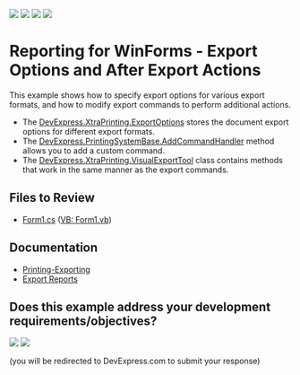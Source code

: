 <!-- default badges list -->
![](https://img.shields.io/endpoint?url=https://codecentral.devexpress.com/api/v1/VersionRange/128597370/22.1.3%2B)
[![](https://img.shields.io/badge/Open_in_DevExpress_Support_Center-FF7200?style=flat-square&logo=DevExpress&logoColor=white)](https://supportcenter.devexpress.com/ticket/details/E172)
[![](https://img.shields.io/badge/📖_How_to_use_DevExpress_Examples-e9f6fc?style=flat-square)](https://docs.devexpress.com/GeneralInformation/403183)
[![](https://img.shields.io/badge/💬_Leave_Feedback-feecdd?style=flat-square)](#does-this-example-address-your-development-requirementsobjectives)
<!-- default badges end -->
# Reporting for WinForms - Export Options and After Export Actions

This example shows how to specify export options for various export formats, and how to modify export commands to perform additional actions.

- The [DevExpress.XtraPrinting.ExportOptions](https://docs.devexpress.com/CoreLibraries/DevExpress.XtraPrinting.ExportOptions) stores the document export options for different export formats. 
- The [DevExpress.PrintingSystemBase.AddCommandHandler](https://docs.devexpress.com/CoreLibraries/DevExpress.XtraPrinting.PrintingSystemBase.AddCommandHandler(DevExpress.XtraPrinting.ICommandHandler)) method allows you to add a custom command.
- The [DevExpress.XtraPrinting.VisualExportTool](https://docs.devexpress.com/WindowsForms/DevExpress.XtraPrinting.VisualExportTool) class contains methods that work in the same manner as the export commands. 

## Files to Review

- [Form1.cs](CS/ExportOptionSample/Form1.cs) ([VB: Form1.vb](VB/ExportOptionSample/Form1.vb))

## Documentation

- [Printing-Exporting](https://docs.devexpress.com/WindowsForms/2079/controls-and-libraries/printing-exporting)
- [Export Reports](https://docs.devexpress.com/XtraReports/1302/detailed-guide-to-devexpress-reporting/store-and-distribute-reports/export-reports)




<!-- feedback -->
## Does this example address your development requirements/objectives?

[<img src="https://www.devexpress.com/support/examples/i/yes-button.svg"/>](https://www.devexpress.com/support/examples/survey.xml?utm_source=github&utm_campaign=reporting-winforms-export-options-actions&~~~was_helpful=yes) [<img src="https://www.devexpress.com/support/examples/i/no-button.svg"/>](https://www.devexpress.com/support/examples/survey.xml?utm_source=github&utm_campaign=reporting-winforms-export-options-actions&~~~was_helpful=no)

(you will be redirected to DevExpress.com to submit your response)
<!-- feedback end -->

